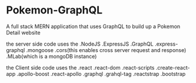 # Pokemon-GraphQL
A full stack MERN application that uses GraphQL to build up a Pokemon Detail website

the server side code uses the 
.NodeJS
.ExpressJS
.GraphQL
.express-graphql
.mongoose
.cors(this enables cross server request and response)
.MLab(which is a mongoDB instance)

the Client side code uses the
.react
.react-dom
.react-scripts
.create-react-app
.apollo-boost
.react-apollo
.graphql
.grahql-tag
.reactstrap
.bootstrap



